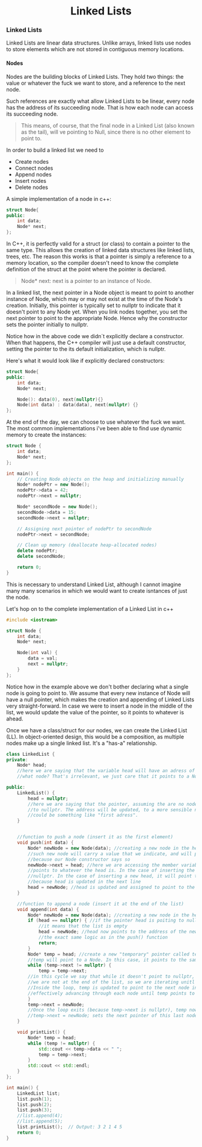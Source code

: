 <div align="center">
  <h1>Linked Lists</h1>
</div>

### Linked Lists
Linked Lists are linear data structures. Unlike arrays, linked lists use nodes to store elements which are not stored in contiguous memory locations.

#### Nodes

Nodes are the building blocks of Linked Lists. They hold two things: the value or whatever the fuck we want to store, and a reference to the next node.

Such references are exactly what allow Linked Lists to be linear, every node has the address of its succeeding node. That is how each node can access its succeeding node. 
> This means, of course, that the final node in a Linked List (also known as the tail), will ve pointing to Null, since there is no other element to point to. 


In order to build a linked list we need to
* Create nodes
* Connect nodes
* Append nodes
* Insert nodes
* Delete nodes


A simple implementation of a node in c++:

```cpp
struct Node{
public:    
    int data;
    Node* next;
};
```

In C++, it is perfectly valid for a struct (or class) to contain a pointer to the same type. This allows the creation of linked data structures like linked lists, trees, etc. The reason this works is that a pointer is simply a reference to a memory location, so the compiler doesn't need to know the complete definition of the struct at the point where the pointer is declared.

>Node* next: next is a pointer to an instance of Node.
 

In a linked list, the next pointer in a Node object is meant to point to another instance of Node, which may or may not exist at the time of the Node's creation. Initially, this pointer is typically set to nullptr to indicate that it doesn't point to any Node yet. When you link nodes together, you set the next pointer to point to the appropriate Node. Hence why the constructor sets the pointer initially to nullptr.

Notice how in the above code we didn´t explicitly declare a constructor. When that happens, the C++ compiler will just use a default constructor, setting the pointer to the its default initialization, which is nullptr.

Here's what it would look like if explicitly declared constructors:

```cpp
struct Node{
public:    
    int data;
    Node* next;

    Node(): data(0), next(nullptr){}
    Node(int data) : data(data), next(nullptr) {}
};
```

At the end of the day, we can choose to use whatever the fuck we want. The most common implementations i've been able to find use dynamic memory to create the instances:

```cpp
struct Node {
    int data;
    Node* next;
};

int main() {
    // Creating Node objects on the heap and initializing manually
    Node* nodePtr = new Node();
    nodePtr->data = 42;
    nodePtr->next = nullptr;

    Node* secondNode = new Node();
    secondNode->data = 15;
    secondNode->next = nullptr;

    // Assigning next pointer of nodePtr to secondNode
    nodePtr->next = secondNode;

    // Clean up memory (deallocate heap-allocated nodes)
    delete nodePtr;
    delete secondNode;

    return 0;
}

```

This is necessary to understand Linked List, although I cannot imagine many many scenarios in which we would want to create isntances
of just the node.

Let's hop on to the complete implementation of a Linked List in c++

```cpp
#include <iostream>

struct Node {
    int data;
    Node* next;

    Node(int val) {
        data = val;
        next = nullptr;
    }
};
```

Notice how in the example above we don't bother declaring what a single node is going to point to.
We assume that every new instance of Node will have a null pointer, which makes the creation and appending
of Linked Lists very straight-forward. In case we were to insert a node in the middle of the list,
we would update the value of the pointer, so it points to whatever is ahead.

Once we have a class/struct for our nodes, we can create the Linked List (LL). In object-oriented design,
this would be a composition, as multiple nodes make up a single linked list. It's a "has-a" relationship. 

```cpp
class LinkedList {
private:
    Node* head;
    //here we are saying that the variable head will have an adress of a Node.
    //what node? That's irrelevant, we just care that it points to a Node.

public:
    LinkedList() {
        head = nullptr;
        //here we are saying that the pointer, assuming the are no nodes, will point
        //to nullptr. The address will be updated, to a more sensible name for this variable
        //could be something like "first adress". 
    }


    //function to push a node (insert it as the first element)
    void push(int data) {
        Node* newNode = new Node(data); //creating a new node in the heap.
        //such new node will carry a value that we indicate, and will point to nullptr
        //because our Node constructor says so
        newNode->next = head; //here we are accessing the member variable next, and saying that it
        //points to whatever the head is. In the case of inserting the very first node, it will point to 
        //nullptr. In the case of inserting a new head, it will point to the adress of the old head
        //because head is updated in the next line 
        head = newNode; //head is updated and assigned to point to the address of newNode
    }

    //function to append a node (insert it at the end of the list)
    void append(int data) {
        Node* newNode = new Node(data); //creating a new node in the heap
        if (head == nullptr) { //if the pointer head is poiting to nullptr
            //it means that the list is empty
            head = newNode; //head now points to the address of the new node
            //the exact same logic as in the push() function
            return;
        }
        Node* temp = head; //create a new "temporary" pointer called temp
        //temp will point to a Node. In this case, it points to the same adress as the head
        while (temp->next != nullptr) {
            temp = temp->next;
        //in this cycle we say that while it doesn't point to nullptr, it means that
        //we are not at the end of the list, so we are iterating unitl we reach the end
        //Inside the loop, temp is updated to point to the next node in the list (temp = temp->next), 
        //effectively advancing through each node until temp points to the last node.
        }
        temp->next = newNode;
        //Once the loop exits (because temp->next is nullptr), temp now points to the last node in the list.
        //temp->next = newNode; sets the next pointer of this last node to point to newNode, thereby appending newNode at the end of the linked list.
    }

    void printList() {
        Node* temp = head;
        while (temp != nullptr) {
            std::cout << temp->data << " ";
            temp = temp->next;
        }
        std::cout << std::endl;
    }
};

int main() {
    LinkedList list;
    list.push(1);
    list.push(2);
    list.push(3);
    //list.append(4);
    //list.append(5);
    list.printList();  // Output: 3 2 1 4 5
    return 0;
}

```
